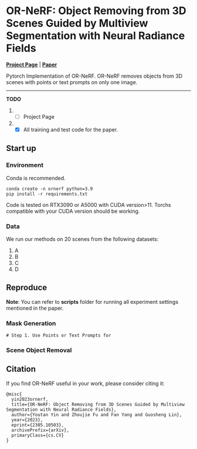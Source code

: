 # OR-NeRF: Object Removing from 3D Scenes Guided by Multiview Segmentation with Neural Radiance Fields

[**Project Page**]() | [**Paper**](https://arxiv.org/abs/2305.10503)

Pytorch Implementation of OR-NeRF. OR-NeRF removes objects from 3D scenes with points or text prompts on only one image.

---

**TODO**

1. - [ ] Project Page
2. - [x] All training and test code for the paper.

## Start up

### Environment
Conda is recommended.
```shell
conda create -n ornerf python=3.9
pip install -r requirements.txt
```
Code is tested on RTX3090 or A5000 with CUDA version>11. Torchs compatible with your CUDA version should be working.

### Data
We run our methods on 20 scenes from the following datasets:
1. A
2. B
3. C
4. D

## Reproduce
**Note**: You can refer to **scripts** folder for running all experiment settings mentioned in the paper.

### Mask Generation
```shell
# Step 1. Use Points or Text Prompts for 
```

### Scene Object Removal

## Citation
If you find OR-NeRF useful in your work, please consider citing it:

```shell
@misc{
  yin2023ornerf,
  title={OR-NeRF: Object Removing from 3D Scenes Guided by Multiview Segmentation with Neural Radiance Fields}, 
  author={Youtan Yin and Zhoujie Fu and Fan Yang and Guosheng Lin},
  year={2023},
  eprint={2305.10503},
  archivePrefix={arXiv},
  primaryClass={cs.CV}
}
```
